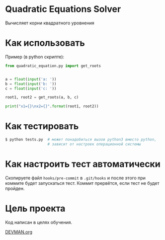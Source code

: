 # Quadratic Equations Solver

Вычисляет корни квадратного уровнения

# Как использовать

Пример (в python скрипте):
```python
from quadratic_equation.py import get_roots


a = float(input('a: '))
b = float(input('b: '))
c = float(input('c: '))

root1, root2 = get_roots(a, b, c)

print("x1={}\nx2={}".format(root1, root2))
```

# Как тестировать

```bash
$ python tests.py  # может понадобиться вызов python3 вместо python,
                   # зависит от настроек операционной системы
```

# Как настроить тест автоматически

Скопируете файл `hooks/pre-commit` в `.git/hooks` и после этого при
коммите будет запускаться тест. Коммит прервётся, если тест не будет
пройден.

# Цель проекта

Код написан в целях обучения.

[DEVMAN.org](https://devman.org)
